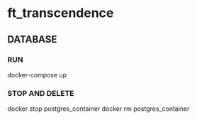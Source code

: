 # ft_transcendence

## DATABASE

### RUN
docker-compose up

### STOP AND DELETE
docker stop postgres_container
docker rm postgres_container
